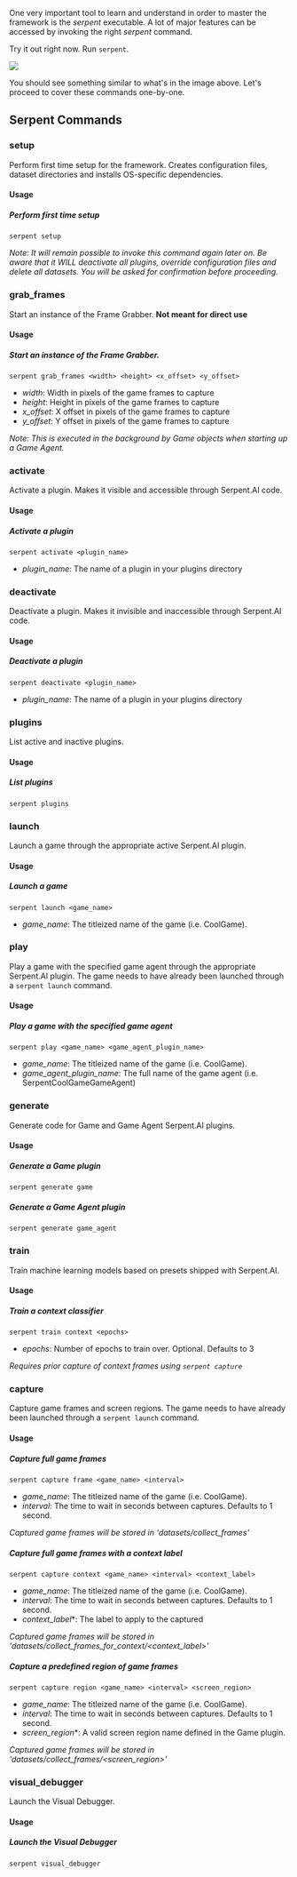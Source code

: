 One very important tool to learn and understand in order to master the framework is the _serpent_ executable. A lot of major features can be accessed by invoking the right _serpent_ command.

Try it out right now. Run `serpent`.

![](https://s3.ca-central-1.amazonaws.com/serpent-ai-assets/wiki/executable1.png)

You should see something similar to what's in the image above. Let's proceed to cover these commands one-by-one.

## Serpent Commands

### setup

Perform first time setup for the framework. Creates configuration files, dataset directories and installs OS-specific dependencies.

#### Usage

##### Perform first time setup

`serpent setup`

_Note: It will remain possible to invoke this command again later on. Be aware that it WILL deactivate all plugins, override configuration files and delete all datasets. You will be asked for confirmation before proceeding._

### grab_frames

Start an instance of the Frame Grabber. **Not meant for direct use**

#### Usage

##### Start an instance of the Frame Grabber.

`serpent grab_frames <width> <height> <x_offset> <y_offset>`

* _width_: Width in pixels of the game frames to capture
* _height_: Height in pixels of the game frames to capture
* _x\_offset_: X offset in pixels of the game frames to capture
* _y\_offset_: Y offset in pixels of the game frames to capture

_Note: This is executed in the background by Game objects when starting up a Game Agent._

### activate

Activate a plugin. Makes it visible and accessible through Serpent.AI code.

#### Usage

##### Activate a plugin

`serpent activate <plugin_name>`

* _plugin\_name_: The name of a plugin in your plugins directory

### deactivate

Deactivate a plugin. Makes it invisible and inaccessible through Serpent.AI code.

#### Usage

##### Deactivate a plugin

`serpent deactivate <plugin_name>`

* _plugin\_name_: The name of a plugin in your plugins directory

### plugins

List active and inactive plugins.

#### Usage

##### List plugins

`serpent plugins`

### launch

Launch a game through the appropriate active Serpent.AI plugin.

#### Usage

##### Launch a game

`serpent launch <game_name>`

* _game\_name_: The titleized name of the game (i.e. CoolGame).

### play

Play a game with the specified game agent through the appropriate Serpent.AI plugin. The game needs to have already been launched through a `serpent launch` command.

#### Usage

##### Play a game with the specified game agent

`serpent play <game_name> <game_agent_plugin_name>`

* _game\_name_: The titleized name of the game (i.e. CoolGame).
* _game\_agent\_plugin\_name_: The full name of the game agent (i.e. SerpentCoolGameGameAgent)

### generate

Generate code for Game and Game Agent Serpent.AI plugins.

#### Usage

##### Generate a Game plugin

`serpent generate game`

##### Generate a Game Agent plugin

`serpent generate game_agent`

### train

Train machine learning models based on presets shipped with Serpent.AI.

#### Usage

##### Train a context classifier

`serpent train context <epochs>`

* _epochs_: Number of epochs to train over. Optional. Defaults to 3

_Requires prior capture of context frames using `serpent capture`_

### capture

Capture game frames and screen regions. The game needs to have already been launched through a `serpent launch` command.

#### Usage

##### Capture full game frames

`serpent capture frame <game_name> <interval>`

* _game\_name_: The titleized name of the game (i.e. CoolGame).
* _interval_: The time to wait in seconds between captures. Defaults to 1 second.

_Captured game frames will be stored in 'datasets/collect\_frames'_

##### Capture full game frames with a context label

`serpent capture context <game_name> <interval> <context_label>`

* _game\_name_: The titleized name of the game (i.e. CoolGame).
* _interval_: The time to wait in seconds between captures. Defaults to 1 second.
* _context\_label_*: The label to apply to the captured

_Captured game frames will be stored in 'datasets/collect\_frames\_for\_context/<context\_label>'_

##### Capture a predefined region of game frames

`serpent capture region <game_name> <interval> <screen_region>`

* _game\_name_: The titleized name of the game (i.e. CoolGame).
* _interval_: The time to wait in seconds between captures. Defaults to 1 second.
* _screen\_region_*: A valid screen region name defined in the Game plugin.

_Captured game frames will be stored in 'datasets/collect\_frames/<screen\_region>'_

### visual_debugger

Launch the Visual Debugger.

#### Usage

##### Launch the Visual Debugger

`serpent visual_debugger`